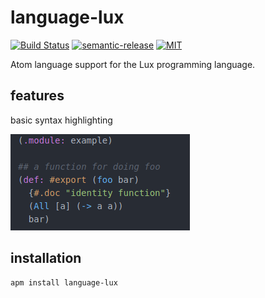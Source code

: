 # language-lux

[![Build Status](https://dev.azure.com/fabianachammer/language-lux/_apis/build/status/pr-verifier?branchName=master)](https://dev.azure.com/fabianachammer/language-lux/_build/latest?definitionId=9&branchName=master)
[![semantic-release](https://img.shields.io/badge/%20%20%F0%9F%93%A6%F0%9F%9A%80-semantic--release-e10079.svg)](https://github.com/semantic-release/semantic-release)
[![MIT](https://img.shields.io/github/license/fachammer/tree-sitter-lux)](https://choosealicense.com/licenses/mit/)

Atom language support for the Lux programming language.

## features

basic syntax highlighting

![Syntax Highlighting Illustration](https://raw.githubusercontent.com/fachammer/language-lux/5d822ecfe91bf7fded121a88a46bdca651da8624/docs/syntax-highlighting.png)

## installation

    apm install language-lux
